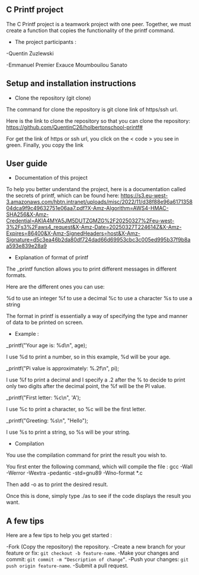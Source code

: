 ## C Printf project

The C Printf project is a teamwork project with one peer. Together, we must create a function that copies the functionality of the printf command.

* The project participants :

-Quentin Zuzlewski

-Emmanuel Premier Exauce Moumbouilou Sanato

## Setup and installation instructions

* Clone the repository (git clone)

The command for clone the repository is git clone link of https/ssh url.

Here is the link to clone the repository so that you can clone the repository: https://github.com/QuentinC26/holbertonschool-printf#

For get the link of https or ssh url, you click on the < code > you see in green. Finally, you copy the link 

## User guide

* Documentation of this project

To help you better understand the project, here is a documentation called the secrets of printf, which can be found here: https://s3.eu-west-3.amazonaws.com/hbtn.intranet/uploads/misc/2022/11/d38f88e96a617135804dca9f9c49632751e06aa7.pdf?X-Amz-Algorithm=AWS4-HMAC-SHA256&X-Amz-Credential=AKIA4MYA5JM5DUTZGMZG%2F20250327%2Feu-west-3%2Fs3%2Faws4_request&X-Amz-Date=20250327T224614Z&X-Amz-Expires=86400&X-Amz-SignedHeaders=host&X-Amz-Signature=d5c3ea46b2da80df724dad66d69953cbc3c005ed995b37f9b8aa593e839e28a9

* Explanation of format of printf

The _printf function allows you to print different messages in different formats.

Here are the different ones you can use:

%d to use an integer
%f to use a decimal
%c to use a character
%s to use a string

The format in printf is essentially a way of specifying the type and manner of data to be printed on screen.

* Example :

_printf("Your age is: %d\n", age);

I use %d to print a number, so in this example, %d will be your age.

_printf("Pi value is approximately: %.2f\n", pi);

I use %f to print a decimal and I specify a .2 after the % to decide to print only two digits after the decimal point, the %f will be the PI value.

_printf("First letter: %c\n", 'A');

I use %c to print a character, so %c will be the first letter.

_printf("Greeting: %s\n", "Hello");

I use %s to print a string, so %s will be your string.

* Compilation

You use the compilation command for print the result you wish to.

You first enter the following command, which will compile the file : gcc -Wall -Werror -Wextra -pedantic -std=gnu89 -Wno-format *.c

Then add -o as to print the desired result.

Once this is done, simply type ./as to see if the code displays the result you want.

## A few tips

Here are a few tips to help you get started :

-Fork (Copy the repository) the repository.
-Create a new branch for your feature or fix: `git checkout -b feature-name`.
-Make your changes and commit: `git commit -m “Description of change”`.
-Push your changes: `git push origin feature-name`.
-Submit a pull request.